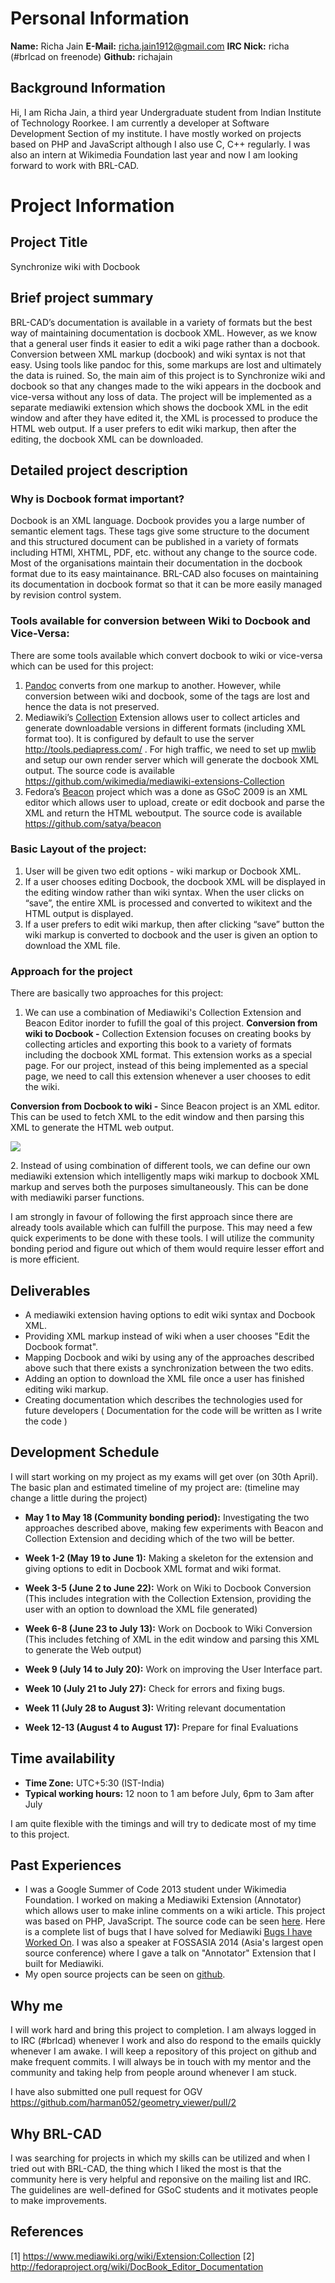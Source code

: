 # Personal Information

**Name:** Richa Jain
**E-Mail:** richa.jain1912@gmail.com
**IRC Nick:** richa (\#brlcad on freenode)
**Github:** richajain

## Background Information

Hi, I am Richa Jain, a third year Undergraduate student from Indian
Institute of Technology Roorkee. I am currently a developer at Software
Development Section of my institute. I have mostly worked on projects
based on PHP and JavaScript although I also use C, C++ regularly. I was
also an intern at Wikimedia Foundation last year and now I am looking
forward to work with BRL-CAD.

# Project Information

## Project Title

Synchronize wiki with Docbook

## Brief project summary

BRL-CAD’s documentation is available in a variety of formats but the
best way of maintaining documentation is docbook XML. However, as we
know that a general user finds it easier to edit a wiki page rather than
a docbook. Conversion between XML markup (docbook) and wiki syntax is
not that easy. Using tools like pandoc for this, some markups are lost
and ultimately the data is ruined. So, the main aim of this project is
to Synchronize wiki and docbook so that any changes made to the wiki
appears in the docbook and vice-versa without any loss of data. The
project will be implemented as a separate mediawiki extension which
shows the docbook XML in the edit window and after they have edited it,
the XML is processed to produce the HTML web output. If a user prefers
to edit wiki markup, then after the editing, the docbook XML can be
downloaded.

## Detailed project description

### Why is Docbook format important?

Docbook is an XML language. Docbook provides you a large number of
semantic element tags. These tags give some structure to the document
and this structured document can be published in a variety of formats
including HTMl, XHTML, PDF, etc. without any change to the source code.
Most of the organisations maintain their documentation in the docbook
format due to its easy maintainance. BRL-CAD also focuses on maintaining
its documentation in docbook format so that it can be more easily
managed by revision control system.

### Tools available for conversion between Wiki to Docbook and Vice-Versa:

There are some tools available which convert docbook to wiki or
vice-versa which can be used for this project:

1.  [Pandoc](https://github.com/jgm/pandoc) converts from one markup to
    another. However, while conversion between wiki and docbook, some of
    the tags are lost and hence the data is not preserved.
2.  Mediawiki’s
    [Collection](https://www.mediawiki.org/wiki/Extension:Collection)
    Extension allows user to collect articles and generate downloadable
    versions in different formats (including XML format too). It is
    configured by default to use the server
    <http://tools.pediapress.com/> . For high traffic, we need to set up
    [mwlib](http://mwlib.readthedocs.org/en/latest/installation.html)
    and setup our own render server which will generate the docbook XML
    output. The source code is available
    <https://github.com/wikimedia/mediawiki-extensions-Collection>
3.  Fedora’s
    [Beacon](http://fedoraproject.org/wiki/DocBook_Editor_Documentation)
    project which was a done as GSoC 2009 is an XML editor which allows
    user to upload, create or edit docbook and parse the XML and return
    the HTML weboutput. The source code is available
    <https://github.com/satya/beacon>

### Basic Layout of the project:

1.  User will be given two edit options - wiki markup or Docbook XML.
2.  If a user chooses editing Docbook, the docbook XML will be displayed
    in the editing window rather than wiki syntax. When the user clicks
    on “save”, the entire XML is processed and converted to wikitext and
    the HTML output is displayed.
3.  If a user prefers to edit wiki markup, then after clicking “save”
    button the wiki markup is converted to docbook and the user is given
    an option to download the XML file.

### Approach for the project

There are basically two approaches for this project:
1. We can use a combination of Mediawiki's Collection Extension and
Beacon Editor inorder to fufill the goal of this project.
**Conversion from wiki to Docbook -** Collection Extension focuses on
creating books by collecting articles and exporting this book to a
variety of formats including the docbook XML format. This extension
works as a special page. For our project, instead of this being
implemented as a special page, we need to call this extension whenever a
user chooses to edit the wiki.

**Conversion from Docbook to wiki -** Since Beacon project is an XML
editor. This can be used to fetch XML to the edit window and then
parsing this XML to generate the HTML web output.

![](img/Mockup.png)

2\. Instead of using combination of different tools, we can define our
own mediawiki extension which intelligently maps wiki markup to docbook
XML markup and serves both the purposes simultaneously. This can be done
with mediawiki parser functions.

I am strongly in favour of following the first approach since there are
already tools available which can fulfill the purpose. This may need a
few quick experiments to be done with these tools. I will utilize the
community bonding period and figure out which of them would require
lesser effort and is more efficient.

## Deliverables

-   A mediawiki extension having options to edit wiki syntax and Docbook
    XML.
-   Providing XML markup instead of wiki when a user chooses "Edit the
    Docbook format".
-   Mapping Docbook and wiki by using any of the approaches described
    above such that there exists a synchronization between the two
    edits.
-   Adding an option to download the XML file once a user has finished
    editing wiki markup.
-   Creating documentation which describes the technologies used for
    future developers ( Documentation for the code will be written as I
    write the code )

## Development Schedule

I will start working on my project as my exams will get over (on 30th
April). The basic plan and estimated timeline of my project are:
(timeline may change a little during the project)

-   **May 1 to May 18 (Community bonding period):** Investigating the
    two approaches described above, making few experiments with Beacon
    and Collection Extension and deciding which of the two will be
    better.

<!-- -->

-   **Week 1-2 (May 19 to June 1):** Making a skeleton for the extension
    and giving options to edit in Docbook XML format and wiki format.

<!-- -->

-   **Week 3-5 (June 2 to June 22):** Work on Wiki to Docbook Conversion
    (This includes integration with the Collection Extension, providing
    the user with an option to download the XML file generated)

<!-- -->

-   **Week 6-8 (June 23 to July 13):** Work on Docbook to Wiki
    Conversion (This includes fetching of XML in the edit window and
    parsing this XML to generate the Web output)

<!-- -->

-   **Week 9 (July 14 to July 20):** Work on improving the User
    Interface part.

<!-- -->

-   **Week 10 (July 21 to July 27):** Check for errors and fixing bugs.

<!-- -->

-   **Week 11 (July 28 to August 3):** Writing relevant documentation

<!-- -->

-   **Week 12-13 (August 4 to August 17):** Prepare for final
    Evaluations

## Time availability

-   **Time Zone:** UTC+5:30 (IST-India)
-   **Typical working hours:** 12 noon to 1 am before July, 6pm to 3am
    after July

I am quite flexible with the timings and will try to dedicate most of my
time to this project.

## Past Experiences

-   I was a Google Summer of Code 2013 student under Wikimedia
    Foundation. I worked on making a Mediawiki Extension (Annotator)
    which allows user to make inline comments on a wiki article. This
    project was based on PHP, JavaScript. The source code can be seen
    [here](https://github.com/wikimedia/mediawiki-extensions-Annotator).
    Here is a complete list of bugs that I have solved for Mediawiki
    [Bugs I have Worked
    On](https://gerrit.wikimedia.org/r/#/q/owner:%2522Rjain%2522,n,z). I
    was also a speaker at FOSSASIA 2014 (Asia's largest open source
    conference) where I gave a talk on "Annotator" Extension that I
    built for Mediawiki.
-   My open source projects can be seen on
    [github](https://github.com/richajain).

## Why me

I will work hard and bring this project to completion. I am always
logged in to IRC (\#brlcad) whenever I work and also do respond to the
emails quickly whenever I am awake. I will keep a repository of this
project on github and make frequent commits. I will always be in touch
with my mentor and the community and taking help from people around
whenever I am stuck.

I have also submitted one pull request for OGV
<https://github.com/harman052/geometry_viewer/pull/2>

## Why BRL-CAD

I was searching for projects in which my skills can be utilized and when
I tried out with BRL-CAD, the thing which I liked the most is that the
community here is very helpful and reponsive on the mailing list and
IRC. The guidelines are well-defined for GSoC students and it motivates
people to make improvements.

## References

\[1\] <https://www.mediawiki.org/wiki/Extension:Collection>
\[2\] <http://fedoraproject.org/wiki/DocBook_Editor_Documentation>
